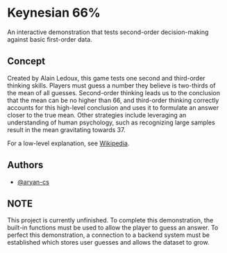 
# Keynesian 66%

An interactive demonstration that tests second-order decision-making against basic first-order data.


## Concept

Created by Alain Ledoux, this game tests one second and third-order thinking skills. Players must guess a number they believe is two-thirds of the mean of all guesses. Second-order thinking leads us to the conclusion that the mean can be no higher than 66, and third-order thinking correctly accounts for this high-level conclusion and uses it to formulate an answer closer to the true mean. Other strategies include leveraging an understanding of human psychology, such as recognizing large samples result in the mean gravitating towards 37.

For a low-level explanation, see [Wikipedia](https://en.wikipedia.org/wiki/Guess_2/3_of_the_average).


## Authors

- [@aryan-cs](https://www.github.com/aryan-cs)

## NOTE

This project is currently unfinished. To complete this demonstration, the built-in functions must be used to allow the player to guess an answer. To perfect this demonstration, a connection to a backend system must be established which stores user guesses and allows the dataset to grow.
